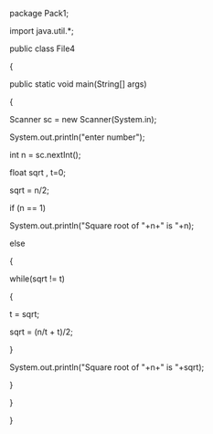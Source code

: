 package Pack1;

import java.util.*;

public class File4

 {

public static void main(String[] args)

 {

Scanner sc = new Scanner(System.in);

System.out.println("enter number");

int n = sc.nextInt(); 

float sqrt , t=0;

sqrt = n/2; 

if (n == 1)

System.out.println("Square root of "+n+" is "+n);

else

{

while(sqrt != t) 

{

t = sqrt;

sqrt = (n/t + t)/2;

}

System.out.println("Square root of "+n+" is "+sqrt);

}

}

}
